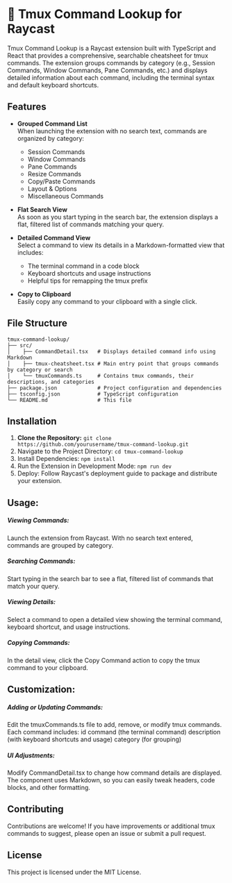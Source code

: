 # 🔎 Tmux Command Lookup for Raycast

Tmux Command Lookup is a Raycast extension built with TypeScript and React that provides a comprehensive, searchable cheatsheet for tmux commands. The extension groups commands by category (e.g., Session Commands, Window Commands, Pane Commands, etc.) and displays detailed information about each command, including the terminal syntax and default keyboard shortcuts.

## Features

- **Grouped Command List**  
  When launching the extension with no search text, commands are organized by category:
  - Session Commands
  - Window Commands
  - Pane Commands
  - Resize Commands
  - Copy/Paste Commands
  - Layout & Options
  - Miscellaneous Commands

- **Flat Search View**  
  As soon as you start typing in the search bar, the extension displays a flat, filtered list of commands matching your query.

- **Detailed Command View**  
  Select a command to view its details in a Markdown-formatted view that includes:
  - The terminal command in a code block
  - Keyboard shortcuts and usage instructions
  - Helpful tips for remapping the tmux prefix

- **Copy to Clipboard**  
  Easily copy any command to your clipboard with a single click.

## File Structure
```
tmux-command-lookup/
├── src/ 
│    ├── CommandDetail.tsx   # Displays detailed command info using Markdown 
│    ├── tmux-cheatsheet.tsx # Main entry point that groups commands by category or search 
│    └── tmuxCommands.ts     # Contains tmux commands, their descriptions, and categories
├── package.json             # Project configuration and dependencies
├── tsconfig.json            # TypeScript configuration
└── README.md                # This file
```

## Installation

1. **Clone the Repository:**
   `git clone https://github.com/yourusername/tmux-command-lookup.git`
2. Navigate to the Project Directory:
   `cd tmux-command-lookup`
3. Install Dependencies:
   `npm install`
4. Run the Extension in Development Mode:
   `npm run dev`
1. Deploy:
    Follow Raycast's deployment guide to package and distribute your extension.

## Usage:

##### Viewing Commands:
Launch the extension from Raycast. With no search text entered, commands are grouped by category.

##### Searching Commands:
Start typing in the search bar to see a flat, filtered list of commands that match your query.

##### Viewing Details:
Select a command to open a detailed view showing the terminal command, keyboard shortcut, and usage instructions.

##### Copying Commands:
In the detail view, click the Copy Command action to copy the tmux command to your clipboard.

## Customization:

##### Adding or Updating Commands:
Edit the tmuxCommands.ts file to add, remove, or modify tmux commands. Each command includes:
id
command (the terminal command)
description (with keyboard shortcuts and usage)
category (for grouping)
##### UI Adjustments:
Modify CommandDetail.tsx to change how command details are displayed. The component uses Markdown, so you can easily tweak headers, code blocks, and other formatting.
## Contributing

Contributions are welcome! If you have improvements or additional tmux commands to suggest, please open an issue or submit a pull request.

## License

This project is licensed under the MIT License.
